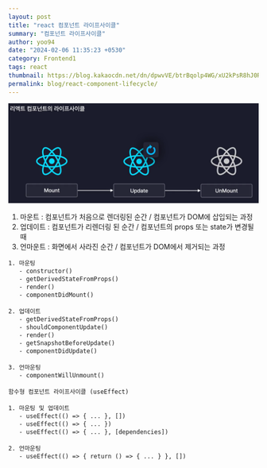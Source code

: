 ```yaml
---
layout: post
title: "react 컴포넌트 라이프사이클"
summary: "컴포넌트 라이프사이클"
author: yoo94
date: "2024-02-06 11:35:23 +0530"
category: Frontend1
tags: react
thumbnail: https://blog.kakaocdn.net/dn/dpwvVE/btrBqolp4WG/xU2kPsR8hJ0Rpx9B1LSoZ1/img.png
permalink: blog/react-component-lifecycle/
---
```


<img src="/blog/postImg/Pasted image 20240506123745.png" alt="Pasted image 20240506123745.png" style="max-width:100%;">

1. 마운트 : 컴포넌트가 처음으로 렌더링된 순간 / 컴포넌트가 DOM에 삽입되는 과정
2. 업데이트 : 컴포넌트가 리렌더링 된 순간 / 컴포넌트의 props 또는 state가 변경될 때
3. 언마운트 : 화면에서 사라진 순간 / 컴포넌트가 DOM에서 제거되는 과정

```text
1. 마운팅
   - constructor()
   - getDerivedStateFromProps()
   - render()
   - componentDidMount()

2. 업데이트
   - getDerivedStateFromProps()
   - shouldComponentUpdate()
   - render()
   - getSnapshotBeforeUpdate()
   - componentDidUpdate()

3. 언마운팅
   - componentWillUnmount()

함수형 컴포넌트 라이프사이클 (useEffect)

1. 마운팅 및 업데이트
   - useEffect(() => { ... }, [])
   - useEffect(() => { ... })
   - useEffect(() => { ... }, [dependencies])

2. 언마운팅
   - useEffect(() => { return () => { ... } }, [])
```
